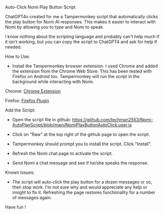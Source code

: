 Auto-Click Nomi Play Button Script


ChatGPT4o created for me a Tampermonkey script that automatically clicks the play button for Nomi AI responses. This makes it easier to interact with Nomi by allowing you to type and Nomi to speak.    

I know nothing about the scripting language and probably can't help much if it isn't working, but you can copy the script to ChatGPT4 and ask for help if needed.


How to Use:

-  Install the Tampermonkey browser extension.  I used Chrome and added the extension from the Chrome Web Store.  This has been tested with Firefox on Android too. Tampermonkey will run the script in the background while interacting with Nomi.

Chrome:    [Chrome Extension](https://chromewebstore.google.com/detail/tampermonkey/dhdgffkkebhmkfjojejmpbldmpobfkfo)

Firefox:    [Firefox Plugin](https://addons.mozilla.org/en-US/firefox/addon/tampermonkey/?utm_source=addons.mozilla.org&utm_medium=referral&utm_content=search)

Add the Script:

-  Open the script file in github:   https://github.com/techman2553/Nomi-AutoPlayScript/blob/main/NomiPlayButtonAutoClick.user.js

-  Click on "Raw" at the top right of the github page to open the script.

-  Tampermonkey should prompt you to install the script. Click "Install".

-  Refresh the Nomi chat page to activate the script.

-  Send Nomi a chat message and see if he/she speaks the response.

Known Issues:

-  The script will auto-click the play button for a dozen messages or so, then stop work.  I'm not sure why and would appreciate any help or insight to fix it.  Refreshing the page restores functionality for a number of messages again.


Have fun !
